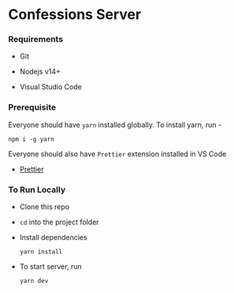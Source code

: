 # Confessions Server


### Requirements

- Git

- Nodejs v14+

- Visual Studio Code


### Prerequisite

Everyone should have `yarn` installed globally.
To install yarn, run -
```
npm i -g yarn
```

Everyone should also have `Prettier` extension installed in VS Code
- [Prettier](https://marketplace.visualstudio.com/items?itemName=esbenp.prettier-vscode)


### To Run Locally

- Clone this repo

- `cd` into the project folder

- Install dependencies
  ```
  yarn install
  ```

- To start server, run
  ```
  yarn dev
  ```
